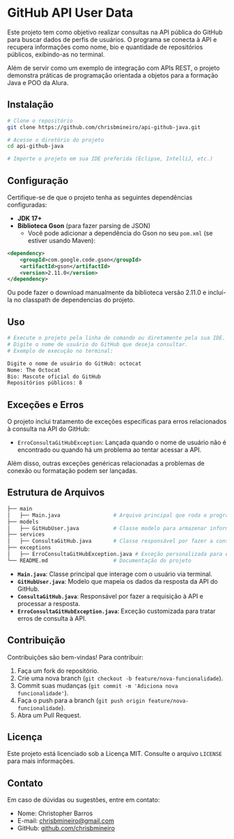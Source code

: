 
# GitHub API User Data

Este projeto tem como objetivo realizar consultas na API pública do GitHub para buscar dados de perfis de usuários. O programa se conecta à API e recupera informações como nome, bio e quantidade de repositórios públicos, exibindo-as no terminal.

Além de servir como um exemplo de integração com APIs REST, o projeto demonstra práticas de programação orientada a objetos para a formação Java e POO da Alura.

## Instalação

```bash
# Clone o repositório
git clone https://github.com/chrisbmineiro/api-github-java.git

# Acesse o diretório do projeto
cd api-github-java

# Importe o projeto em sua IDE preferida (Eclipse, IntelliJ, etc.)
```

## Configuração

Certifique-se de que o projeto tenha as seguintes dependências configuradas:

- **JDK 17+**
- **Biblioteca Gson** (para fazer parsing de JSON)
  - Você pode adicionar a dependência do Gson no seu `pom.xml` (se estiver usando Maven):

```xml
<dependency>
    <groupId>com.google.code.gson</groupId>
    <artifactId>gson</artifactId>
    <version>2.11.0</version>
</dependency>
```

Ou pode fazer o download manualmente da biblioteca versão 2.11.0 e incluí-la no classpath de dependencias do projeto.

## Uso

```bash
# Execute o projeto pela linha de comando ou diretamente pela sua IDE.
# Digite o nome de usuário do GitHub que deseja consultar.
# Exemplo de execução no terminal:

Digite o nome de usuário do GitHub: octocat
Nome: The Octocat
Bio: Mascote oficial do GitHub
Repositórios públicos: 8
```

## Exceções e Erros

O projeto inclui tratamento de exceções específicas para erros relacionados à consulta na API do GitHub:

- `ErroConsultaGitHubException`: Lançada quando o nome de usuário não é encontrado ou quando há um problema ao tentar acessar a API.

Além disso, outras exceções genéricas relacionadas a problemas de conexão ou formatação podem ser lançadas.

## Estrutura de Arquivos

```bash
├── main
│   ├── Main.java                 # Arquivo principal que roda o programa
├── models
│   ├── GitHubUser.java           # Classe modelo para armazenar informações do usuário GitHub
├── services
│   ├── ConsultaGitHub.java       # Classe responsável por fazer a consulta na API do GitHub
├── exceptions
│   ├── ErroConsultaGitHubException.java # Exceção personalizada para erros de consulta
└── README.md                     # Documentação do projeto
```

- **`Main.java`**: Classe principal que interage com o usuário via terminal.
- **`GitHubUser.java`**: Modelo que mapeia os dados da resposta da API do GitHub.
- **`ConsultaGitHub.java`**: Responsável por fazer a requisição à API e processar a resposta.
- **`ErroConsultaGitHubException.java`**: Exceção customizada para tratar erros de consulta à API.

## Contribuição

Contribuições são bem-vindas! Para contribuir:

1. Faça um fork do repositório.
2. Crie uma nova branch (`git checkout -b feature/nova-funcionalidade`).
3. Commit suas mudanças (`git commit -m 'Adiciona nova funcionalidade'`).
4. Faça o push para a branch (`git push origin feature/nova-funcionalidade`).
5. Abra um Pull Request.

## Licença

Este projeto está licenciado sob a Licença MIT. Consulte o arquivo `LICENSE` para mais informações.

## Contato

Em caso de dúvidas ou sugestões, entre em contato:
- Nome: Christopher Barros
- E-mail: chrisbmineiro@gmail.com
- GitHub: [github.com/chrisbmineiro](https://github.com/chrisbmineiro)
